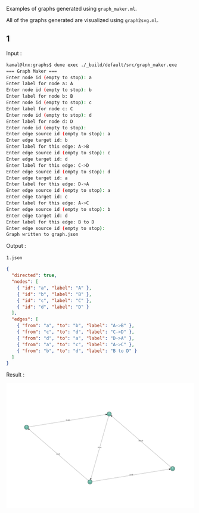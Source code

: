 Examples of graphs generated using `graph_maker.ml`.

All of the graphs generated are visualized using `graph2svg.ml`.

## 1

Input :

```bash
kamal@lnx:graphs$ dune exec ./_build/default/src/graph_maker.exe
=== Graph Maker ===                
Enter node id (empty to stop): a
Enter label for node a: A
Enter node id (empty to stop): b
Enter label for node b: B
Enter node id (empty to stop): c
Enter label for node c: C
Enter node id (empty to stop): d
Enter label for node d: D
Enter node id (empty to stop): 
Enter edge source id (empty to stop): a
Enter edge target id: b
Enter label for this edge: A->B
Enter edge source id (empty to stop): c
Enter edge target id: d
Enter label for this edge: C->D
Enter edge source id (empty to stop): d
Enter edge target id: a
Enter label for this edge: D->A
Enter edge source id (empty to stop): a
Enter edge target id: c
Enter label for this edge: A->C
Enter edge source id (empty to stop): b
Enter edge target id: d
Enter label for this edge: B to D   
Enter edge source id (empty to stop): 
Graph written to graph.json
```

Output :

`1.json`

```json
{
  "directed": true,
  "nodes": [
    { "id": "a", "label": "A" },
    { "id": "b", "label": "B" },
    { "id": "c", "label": "C" },
    { "id": "d", "label": "D" }
  ],
  "edges": [
    { "from": "a", "to": "b", "label": "A->B" },
    { "from": "c", "to": "d", "label": "C->D" },
    { "from": "d", "to": "a", "label": "D->A" },
    { "from": "a", "to": "c", "label": "A->C" },
    { "from": "b", "to": "d", "label": "B to D" }
  ]
}
```

Result :

![graph_maker example 1](https://github.com/Kresqle/graphs/blob/main/examples/graph_maker/1.svg?raw=true)